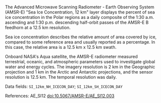 The Advanced Microwave Scanning Radiometer - Earth Observing System (AMSR-E) "Sea Ice Concentration, 12 km" layer displays the percent of sea ice concentration in the Polar regions as a daily composite of the 1:30 a.m. ascending and 1:30 p.m. descending half-orbit passes of the AMSR-E B feedhorn at a 12.5 km resolution.

Sea ice concentration describes the relative amount of area covered by ice, compared to some reference area and usually reported as a percentage. In this case, the relative area is a 12.5 km x 12.5 km swath.

Onboard NASA's Aqua satellite, the AMSR-E radiometer measured terrestrial, oceanic, and atmospheric parameters used to investigate global water and energy cycles. The imagery resolution is 2 km in the Geographic projection and 1 km in the Arctic and Antarctic projections, and the sensor resolution is 12.5 km. The temporal resolution was daily.

Data fields: `SI_12km_NH_ICECON_DAY`; `SI_12km_SH_ICECON_DAY`

References: AE_SI12 [doi:10.5067/AMSR-E/AE_SI12.003](https://doi.org/10.5067/AMSR-E/AE_SI12.003)



